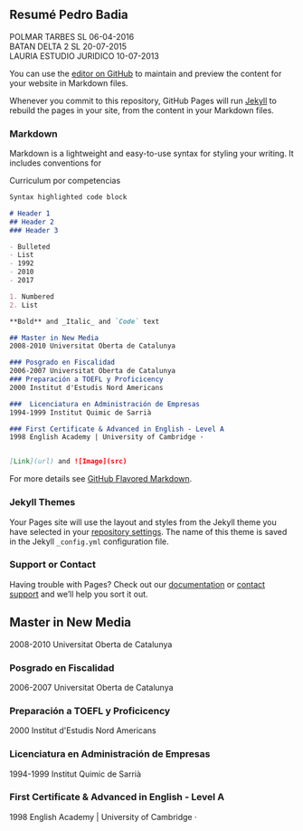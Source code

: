 ## Resumé Pedro Badia

POLMAR TARBES  SL	06-04-2016 	
BATAN DELTA 2 SL	20-07-2015 	
LAURIA ESTUDIO JURIDICO 10-07-2013 

You can use the [editor on GitHub](https://github.com/economistas/github.io/edit/master/index.md) to maintain and preview the content for your website in Markdown files.

Whenever you commit to this repository, GitHub Pages will run [Jekyll](https://jekyllrb.com/) to rebuild the pages in your site, from the content in your Markdown files.

### Markdown

Markdown is a lightweight and easy-to-use syntax for styling your writing. It includes conventions for

Curriculum por competencias

```markdown
Syntax highlighted code block

# Header 1
## Header 2
### Header 3

- Bulleted
- List
- 1992
- 2010
- 2017

1. Numbered
2. List

**Bold** and _Italic_ and `Code` text

## Master in New Media
2008-2010 Universitat Oberta de Catalunya 

### Posgrado en Fiscalidad
2006-2007 Universitat Oberta de Catalunya 
### Preparación a TOEFL y Proficicency
2000 Institut d'Estudis Nord Americans

###  Licenciatura en Administración de Empresas
1994-1999 Institut Quimic de Sarrià

### First Certificate & Advanced in English - Level A
1998 English Academy | University of Cambridge ·


[Link](url) and ![Image](src)
```

For more details see [GitHub Flavored Markdown](https://guides.github.com/features/mastering-markdown/).



### Jekyll Themes

Your Pages site will use the layout and styles from the Jekyll theme you have selected in your [repository settings](https://github.com/economistas/github.io/settings). The name of this theme is saved in the Jekyll `_config.yml` configuration file.

### Support or Contact

Having trouble with Pages? Check out our [documentation](https://help.github.com/categories/github-pages-basics/) or [contact support](https://github.com/contact) and we’ll help you sort it out.

## Master in New Media
2008-2010 Universitat Oberta de Catalunya 

### Posgrado en Fiscalidad
2006-2007 Universitat Oberta de Catalunya 
### Preparación a TOEFL y Proficicency
2000 Institut d'Estudis Nord Americans

###  Licenciatura en Administración de Empresas
1994-1999 Institut Quimic de Sarrià

### First Certificate & Advanced in English - Level A
1998 English Academy | University of Cambridge ·

